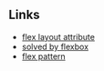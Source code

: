 Links
---
- [flex layout attribute](https://github.com/StefanKovac/flex-layout-attribute)
- [solved by flexbox](https://github.com/philipwalton/solved-by-flexbox)
- [flex pattern](http://www.flexboxpatterns.com/home)

